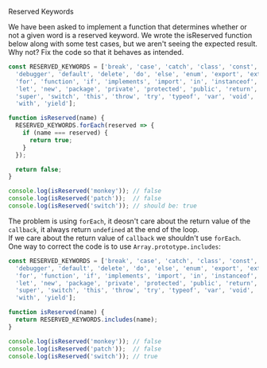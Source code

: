 Reserved Keywords

We have been asked to implement a function that determines whether or not a given word is a reserved keyword. We wrote the isReserved function below along with some test cases, but we aren't seeing the expected result. Why not? Fix the code so that it behaves as intended.

```javascript
const RESERVED_KEYWORDS = ['break', 'case', 'catch', 'class', 'const', 'continue',
  'debugger', 'default', 'delete', 'do', 'else', 'enum', 'export', 'extends', 'finally',
  'for', 'function', 'if', 'implements', 'import', 'in', 'instanceof', 'interface',
  'let', 'new', 'package', 'private', 'protected', 'public', 'return', 'static',
  'super', 'switch', 'this', 'throw', 'try', 'typeof', 'var', 'void', 'while',
  'with', 'yield'];

function isReserved(name) {
  RESERVED_KEYWORDS.forEach(reserved => {
    if (name === reserved) {
      return true;
    }
  });

  return false;
}

console.log(isReserved('monkey')); // false
console.log(isReserved('patch'));  // false
console.log(isReserved('switch')); // should be: true
```

The problem is using `forEach`, it deosn't care about the return value of the `callback`, it always return `undefined` at the end of the loop.  
If we care about the return value of `callback` we shouldn't use `forEach`.  
One way to correct the code is to use `Array.prototype.includes`:
```javascript
const RESERVED_KEYWORDS = ['break', 'case', 'catch', 'class', 'const', 'continue',
  'debugger', 'default', 'delete', 'do', 'else', 'enum', 'export', 'extends', 'finally',
  'for', 'function', 'if', 'implements', 'import', 'in', 'instanceof', 'interface',
  'let', 'new', 'package', 'private', 'protected', 'public', 'return', 'static',
  'super', 'switch', 'this', 'throw', 'try', 'typeof', 'var', 'void', 'while',
  'with', 'yield'];

function isReserved(name) {
  return RESERVED_KEYWORDS.includes(name);
}

console.log(isReserved('monkey')); // false
console.log(isReserved('patch'));  // false
console.log(isReserved('switch')); // true
```